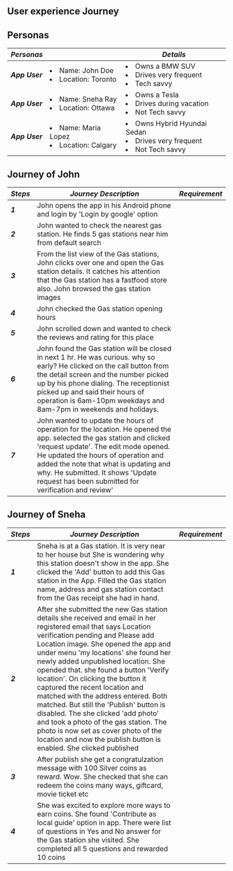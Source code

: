 

## User experience Journey

## Personas
|  ***Personas*** |   | ***Details*** | 
|---|---|---|
| ***App User***  |   <li> Name: John Doe</li>  <li> Location: Toronto </li> | <li> Owns a BMW SUV </li>  <li>  Drives very frequent</li> <li> Tech savvy </li>|
| ***App User***  |   <li> Name: Sneha Ray</li>  <li> Location: Ottawa </li> | <li> Owns a Tesla </li>  <li>  Drives during vacation</li> <li> Not Tech savvy </li>|
| ***App User***  |   <li> Name: Maria Lopez</li>  <li> Location: Calgary </li> | <li> Owns Hybrid Hyundai Sedan </li>  <li>  Drives very frequent</li> <li> Not Tech savvy </li>|


## Journey of John
|  ***Steps*** |  ***Journey Description*** | ***Requirement*** | 
|---|---|---|
| ***1*** |  John opens the app in his Android phone and login by 'Login by google' option |
| ***2***  | John wanted to check the nearest gas station. He finds 5 gas stations near him from default search |
| ***3***  | From the list view of the Gas stations, John clicks over one and open the Gas station details. It catches his attention that the Gas station has a fastfood store also. John browsed the gas station images  | 
| ***4***  |  John checked the Gas station opening hours | 
| ***5***  |  John scrolled down and wanted to check the reviews and rating for this place  |
| ***6***  |  John found the Gas station will be closed in next 1 hr. He was curious. why so early? He clicked on the call button from the detail screen and the number picked up by his phone dialing. The receptionist picked up and said their hours of operation is 6am-10pm weekdays and 8am-7pm in weekends and holidays. | 
| ***7***  |  John wanted to update the hours of operation for the location. He opened the app. selected the gas station and clicked 'request update'. The edit mode opened. He updated the hours of operation and added the note that what is updating and why. He submitted. It shows 'Update request has been submitted for verification and review'  |


## Journey of Sneha
|  ***Steps*** |  ***Journey Description*** | ***Requirement*** | 
|---|---|---|
| ***1*** | Sneha is at a Gas station. It is very near to her house but She is wondering why this station doesn't show in the app. She clicked the 'Add' button to add this Gas station in the App. Filled the Gas station name, address and gas station contact from the Gas receipt she had in hand.|
| ***2***  | After she submitted the new Gas station details she received and email in her registered email that says Location verification pending and Please add Location image. She opened the app and under menu 'my locations' she found her newly added unpublished location. She opended that. she found a button 'Verify location'. On clicking the button it captured the recent location and matched with the address entered. Both matched. But still the 'Publish' button is disabled. The she clicked 'add photo' and took a photo of the gas station. The photo is now set as cover photo of the location and now the publish button is enabled. She clicked published |
| ***3***  | After publish she get a congratulzation message with 100 Silver coins as reward. Wow. She checked that she can redeem the coins many ways, giftcard, movie ticket etc | 
| ***4***  | She was excited to explore more ways to earn coins. She found 'Contribute as local guide' option in app. There were list of questions in Yes and No answer for the Gas station she visited. She completed all 5 questions and rewarded 10 coins | 
